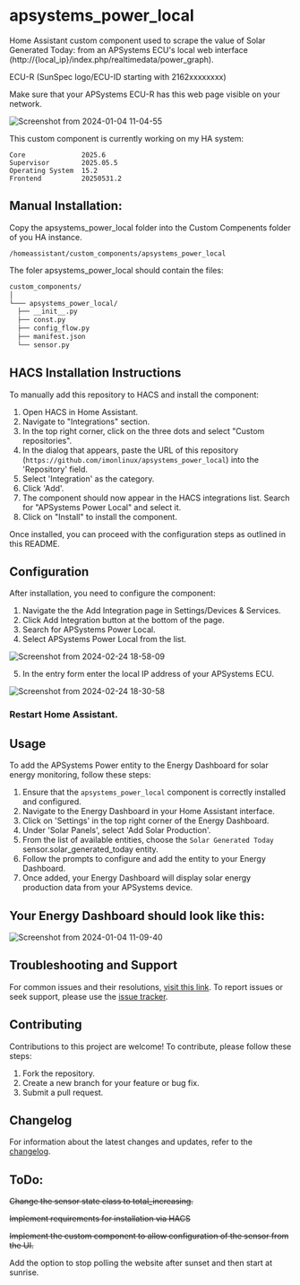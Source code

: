 # apsystems_power_local
Home Assistant custom component used to scrape the value of Solar Generated Today: from an APSystems ECU's local web interface (http://{local_ip}/index.php/realtimedata/power_graph).

ECU-R (SunSpec logo/ECU-ID starting with 2162xxxxxxxx)

Make sure that your APSystems ECU-R has this web page visible on your network.

![Screenshot from 2024-01-04 11-04-55](https://github.com/imonlinux/apsystems_power_local/assets/39863321/af5f3887-0866-43d2-bc7f-36e5c2a71810)

This custom component is currently working on my HA system:
```
Core              2025.6
Supervisor        2025.05.5
Operating System  15.2
Frontend          20250531.2
```

## Manual Installation:

Copy the apsystems_power_local folder into the Custom Compenents folder of you HA instance.

```
/homeassistant/custom_components/apsystems_power_local
```
 The foler apsystems_power_local should contain the files:
```markdown
custom_components/
│
└─── apsystems_power_local/
  ├── __init__.py
  ├── const.py
  ├── config_flow.py
  ├── manifest.json
  └── sensor.py
```
## HACS Installation Instructions
To manually add this repository to HACS and install the component:

1. Open HACS in Home Assistant.
2. Navigate to "Integrations" section.
3. In the top right corner, click on the three dots and select "Custom repositories".
4. In the dialog that appears, paste the URL of this repository (`https://github.com/imonlinux/apsystems_power_local`) into the 'Repository' field.
5. Select 'Integration' as the category.
6. Click 'Add'.
7. The component should now appear in the HACS integrations list. Search for "APSystems Power Local" and select it.
8. Click on "Install" to install the component.

Once installed, you can proceed with the configuration steps as outlined in this README.

## Configuration
After installation, you need to configure the component:
1. Navigate the the Add Integration page in Settings/Devices & Services.
2. Click Add Integration button at the bottom of the page.
3. Search for APSystems Power Local.
4. Select APSystems Power Local from the list.

![Screenshot from 2024-02-24 18-58-09](https://github.com/imonlinux/apsystems_power_local/assets/39863321/ecf2a5c1-8e3d-47cb-9809-8d08123bfcd2)

5. In the entry form enter the local IP address of your APSystems ECU.
   
![Screenshot from 2024-02-24 18-30-58](https://github.com/imonlinux/apsystems_power_local/assets/39863321/63347cb7-e7b4-40ae-aa29-5d715768cf35)

### Restart Home Assistant.

## Usage
To add the APSystems Power entity to the Energy Dashboard for solar energy monitoring, follow these steps:
1. Ensure that the `apsystems_power_local` component is correctly installed and configured.
2. Navigate to the Energy Dashboard in your Home Assistant interface.
3. Click on 'Settings' in the top right corner of the Energy Dashboard.
4. Under 'Solar Panels', select 'Add Solar Production'.
5. From the list of available entities, choose the `Solar Generated Today` sensor.solar_generated_today entity.
6. Follow the prompts to configure and add the entity to your Energy Dashboard.
7. Once added, your Energy Dashboard will display solar energy production data from your APSystems device.

## Your Energy Dashboard should look like this:
![Screenshot from 2024-01-04 11-09-40](https://github.com/imonlinux/apsystems_power_local/assets/39863321/7aea674e-38a4-457d-928c-886fe305040c)


## Troubleshooting and Support
For common issues and their resolutions, [visit this link](https://github.com/imonlinux/apsystems_power_local).
To report issues or seek support, please use the [issue tracker](https://github.com/imonlinux/apsystems_power_local/issues).

## Contributing
Contributions to this project are welcome! To contribute, please follow these steps:
1. Fork the repository.
2. Create a new branch for your feature or bug fix.
3. Submit a pull request.

## Changelog
For information about the latest changes and updates, refer to the [changelog](https://github.com/imonlinux/apsystems_power_local/releases).


## ToDo:

~~Change the sensor state class to total_increasing.~~

~~Implement requirements for installation via HACS~~

~~Implement the custom component to allow configuration of the sensor from the UI.~~

Add the option to stop polling the website after sunset and then start at sunrise.
